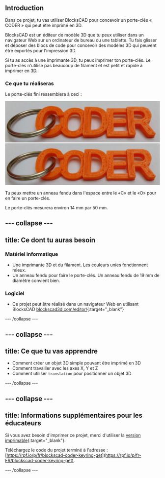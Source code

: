 ## Introduction

Dans ce projet, tu vas utiliser BlocksCAD pour concevoir un porte-clés « CODER » qui peut être imprimé en 3D.

BlocksCAD est un éditeur de modèle 3D que tu peux utiliser dans un navigateur Web sur un ordinateur de bureau ou une tablette. Tu fais glisser et déposer des blocs de code pour concevoir des modèles 3D qui peuvent être exportés pour l'impression 3D.

Si tu as accès à une imprimante 3D, tu peux imprimer ton porte-clés. Le porte-clés n'utilise pas beaucoup de filament et est petit et rapide à imprimer en 3D.

### Ce que tu réaliseras

Le porte-clés fini ressemblera à ceci :

![capture d'écran](images/coder-keyring.png) ![capture d'écran](images/coder-keyring.png)

Tu peux mettre un anneau fendu dans l'espace entre le «C» et le «O» pour en faire un porte-clés.

Le porte-clés mesurera environ 14 mm par 50 mm.

--- collapse ---
---
title: Ce dont tu auras besoin
---

### Matériel informatique

+ Une imprimante 3D et du filament. Les couleurs unies fonctionnent mieux.
+ Un anneau fendu pour faire le porte-clés. Un anneau fendu de 19 mm de diamètre convient bien.

### Logiciel

+ Ce projet peut être réalisé dans un navigateur Web en utilisant BlocksCAD [blockscad3d.com/editor/](https://www.blockscad3d.com/editor){:target="_blank"}

--- /collapse ---

--- collapse ---
---
title: Ce que tu vas apprendre
---

+ Comment créer un objet 3D simple pouvant être imprimé en 3D
+ Comment travailler avec les axes X, Y et Z
+ Comment utiliser `translation` pour positionner un objet 3D

--- /collapse ---

--- collapse ---
---
title: Informations supplémentaires pour les éducateurs
---

Si vous avez besoin d'imprimer ce projet, merci d'utiliser la [version imprimable](https://projects.raspberrypi.org/fr-FR/projects/blockscad-coder-keyring/print){:target="_blank"}.

Téléchargez le code du projet terminé à l'adresse : [https://rpf.io/p/fr/blockscad-coder-keyring-get](https://rpf.io/p/fr-FR/blockscad-coder-keyring-get).

--- /collapse ---
